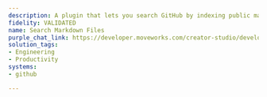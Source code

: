 ```yaml
---
description: A plugin that lets you search GitHub by indexing public markdown files.
fidelity: VALIDATED
name: Search Markdown Files
purple_chat_link: https://developer.moveworks.com/creator-studio/developer-tools/purple-chat/?conversation=%7B%22startTimestamp%22%3A%2211%3A43%2BAM%22%2C%22messages%22%3A%5B%7B%22parts%22%3A%5B%7B%22richText%22%3A%22%3Cp%3EI+want+to+find+projects+that+use+the+term+%27Generative+AI%27%26nbsp%3B%3C%2Fp%3E%22%7D%5D%2C%22role%22%3A%22user%22%7D%2C%7B%22parts%22%3A%5B%7B%22reasoningSteps%22%3A%5B%7B%22richText%22%3A%22Searching+Github+for+repos+that+contain+%27Generative+AI%27+in+the+README%22%2C%22status%22%3A%22pending%22%7D%5D%7D%2C%7B%22richText%22%3A%22Here+are+a+few+repos+that+matched+your+search%3A%22%7D%2C%7B%22apiBlock%22%3A%7B%22code%22%3A%22%7B%5Cn++%5C%22items%5C%22%3A+%5B%5Cn++++%7B%5Cn++++++%5C%22name%5C%22%3A+%5C%22my-generative-ai-project%5C%22%2C%5Cn++++++%5C%22description%5C%22%3A+%5C%22A+project+exploring+generative+AI+techniques.%5C%22%2C%5Cn++++++%5C%22url%5C%22%3A+%5C%22https%3A%2F%2Fgithub.com%2Fuser%2Fmy-generative-ai-project%5C%22%5Cn++++%7D%2C%5Cn++++%7B%5Cn++++++%5C%22name%5C%22%3A+%5C%22ai-content-generator%5C%22%2C%5Cn++++++%5C%22description%5C%22%3A+%5C%22Generates+content+using+AI+models.%5C%22%2C%5Cn++++++%5C%22url%5C%22%3A+%5C%22https%3A%2F%2Fgithub.com%2Forg%2Fai-content-generator%5C%22%5Cn++++%7D%5Cn++%5D%5Cn%7D%22%2C%22connectorName%22%3A%22github%22%2C%22title%22%3A%22GET+%2Frepositories%3Fq%3DGenerative%2BAI%2Bin%3Areadme%22%7D%7D%5D%2C%22role%22%3A%22assistant%22%7D%5D%7D
solution_tags:
- Engineering
- Productivity
systems:
- github

---
```

